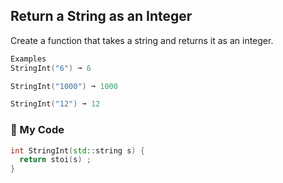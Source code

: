 ## Return a String as an Integer

Create a function that takes a string and returns it as an integer.
```c++
Examples
StringInt("6") ➞ 6

StringInt("1000") ➞ 1000

StringInt("12") ➞ 12
```
### :leaves: My Code
```c++
int StringInt(std::string s) {
  return stoi(s) ;
}
```
